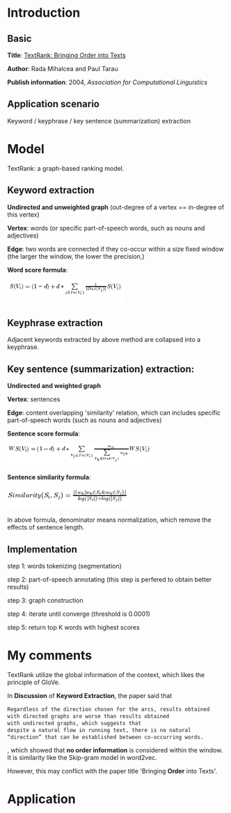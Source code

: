 # Introduction

## Basic

**Title**: [TextRank: Bringing Order into Texts](https://web.eecs.umich.edu/~mihalcea/papers/mihalcea.emnlp04.pdf)

**Author**: Rada Mihalcea and Paul Tarau

**Publish information**: 2004, *Association for Computational Linguistics*

## Application scenario
Keyword / keyphrase / key sentence (summarization) extraction

# Model
TextRank: a graph-based ranking model.

## Keyword extraction

**Undirected and unweighted graph** (out-degree of a vertex == in-degree of this vertex)

**Vertex**: words (or specific part-of-speech words, such as nouns and adjectives)

**Edge**: two words are connected if they co-occur within a size fixed window (the larger the window, the lower the precision,)

**Word score formula**:

![ ](https://github.com/gaoisbest/Paper_notes/blob/master/SML_1_2004_TextRank%20Bringing%20Order%20into%20Texts/Formula%201_keyword%20score.png)

## Keyphrase extraction
Adjacent keywords extracted by above method are collapsed into a keyphrase.

## Key sentence (summarization) extraction:

**Undirected and weighted graph**

**Vertex**: sentences

**Edge**: content overlapping 'similarity' relation, which can includes specific part-of-speech words (such as nouns and adjectives)

**Sentence score formula**:

![ ](https://github.com/gaoisbest/Paper_notes/blob/master/SML_1_2004_TextRank%20Bringing%20Order%20into%20Texts/Formula_2_key%20sentence%20score.png)

**Sentence similarity formula**:

![ ](https://github.com/gaoisbest/Paper_notes/blob/master/SML_1_2004_TextRank%20Bringing%20Order%20into%20Texts/Formula%203_sentence%20weight.png)

In above formula, denominator means normalization, which remove the effects of sentence length.


## Implementation

step 1: words tokenizing (segmentation)

step 2: part-of-speech annotating (this step is perfered to obtain better results)

step 3: graph construction 

step 4: iterate until converge (threshold is 0.0001)

step 5: return top K words with highest scores


# My comments
TextRank utilize the global information of the context, which likes the principle of GloVe.

In **Discussion** of **Keyword Extraction**, the paper said that 
```
Regardless of the direction chosen for the arcs, results obtained
with directed graphs are worse than results obtained
with undirected graphs, which suggests that
despite a natural flow in running text, there is no natural
“direction” that can be established between co-occurring words.
```
, which showed that **no order information** is considered within the window. It is similarity like the Skip-gram model in word2vec.

However, this may conflict with the paper title 'Bringing **Order** into Texts'.

# Application

